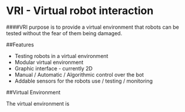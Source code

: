 # VRI - Virtual robot interaction

####VRI purpose is to provide a virtual environment that robots can be tested without the fear of them being damaged.


##Features

- Testing robots in a virtual environment
- Modular virtual environment
- Graphic interface - currently 2D
- Manual / Automatic  / Algorithmic control over the bot
- Addable sensors for the robots use / testing / monitoring

##Virtual Environment

The virtual environment is 
